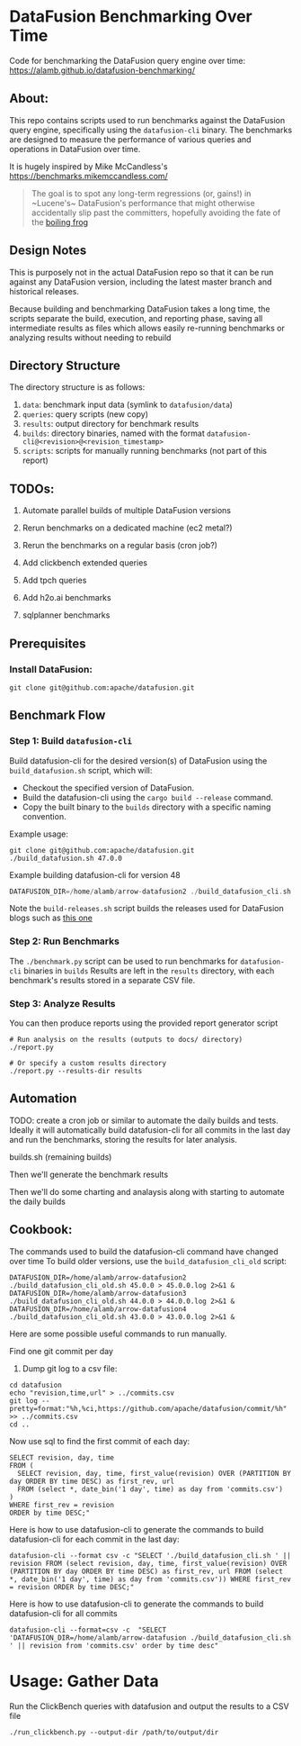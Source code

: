 # DataFusion Benchmarking Over Time

Code for benchmarking the DataFusion query engine over time: https://alamb.github.io/datafusion-benchmarking/

## About:

This repo contains scripts used to run benchmarks against the DataFusion query
engine, specifically using the `datafusion-cli` binary. The benchmarks are
designed to measure the performance of various queries and operations in
DataFusion over time.

It is hugely inspired by Mike McCandless's https://benchmarks.mikemccandless.com/

> The goal is to spot any long-term regressions (or, gains!) in ~Lucene's~ DataFusion's performance that might otherwise accidentally slip past the committers, hopefully avoiding the fate of the [boiling frog](https://en.wikipedia.org/wiki/Boiling_frog)

## Design Notes

This is purposely not in the actual DataFusion repo so that it can be run
against any DataFusion version, including the latest master branch and
historical releases.

Because building and benchmarking DataFusion takes a long time, the scripts
separate the build, execution, and reporting phase, saving all intermediate
results as files which allows easily re-running benchmarks or analyzing results
without needing to rebuild


## Directory Structure
The directory structure is as follows:

1. `data`: benchmark input data (symlink to `datafusion/data`)
2. `queries`: query scripts (new copy)
3. `results`: output directory for benchmark results
4. `builds`: directory binaries, named with the format `datafusion-cli@<revision>@<revision_timestamp>`
4. `scripts`: scripts for manually running benchmarks (not part of this report)


## TODOs:
1. Automate parallel builds of multiple DataFusion versions
2. Rerun benchmarks on a dedicated machine (ec2 metal?)
3. Rerun the benchmarks on a regular basis (cron job?)


1. Add clickbench extended queries
2. Add tpch queries
3. Add h2o.ai benchmarks
4. sqlplanner benchmarks

## Prerequisites

### Install DataFusion:

```shell
git clone git@github.com:apache/datafusion.git
```

## Benchmark Flow

### Step 1: Build `datafusion-cli`

Build datafusion-cli for the desired version(s) of DataFusion using the `build_datafusion.sh` script, which will:
   - Checkout the specified version of DataFusion.
   - Build the datafusion-cli using the `cargo build --release` command.
   - Copy the built binary to the `builds` directory with a specific naming convention.

   Example usage:
   ```shell
   git clone git@github.com:apache/datafusion.git
   ./build_datafusion.sh 47.0.0
   ```

   Example building datafusion-cli for version 48
   ```rust
   DATAFUSION_DIR=/home/alamb/arrow-datafusion2 ./build_datafusion_cli.sh 48.0.0
   ```

Note the `build-releases.sh` script builds the releases used for DataFusion blogs
such as [this one](https://datafusion.apache.org/blog/2025/07/28/datafusion-49.0.0/)

### Step 2: Run Benchmarks

The  `./benchmark.py` script can be used to run benchmarks for `datafusion-cli` binaries in `builds`
Results are left in the `results` directory, with each benchmark's results stored in a separate CSV file.

### Step 3: Analyze Results

You can then produce reports using the provided report generator script

```shell
# Run analysis on the results (outputs to docs/ directory)
./report.py

# Or specify a custom results directory
./report.py --results-dir results
```

## Automation

TODO: create a cron job or similar to automate the daily builds and tests.
Ideally it will automatically build datafusion-cli for all commits in the last day
and run the benchmarks, storing the results for later analysis.

builds.sh (remaining builds)

Then we'll generate the benchmark results

Then we'll do some charting and analaysis along with starting to automate the daily builds






## Cookbook:

The commands used to build the datafusion-cli command have changed over time
To build older versions, use the `build_datafusion_cli_old` script:

```
DATAFUSION_DIR=/home/alamb/arrow-datafusion2 ./build_datafusion_cli_old.sh 45.0.0 > 45.0.0.log 2>&1 &
DATAFUSION_DIR=/home/alamb/arrow-datafusion3 ./build_datafusion_cli_old.sh 44.0.0 > 44.0.0.log 2>&1 &
DATAFUSION_DIR=/home/alamb/arrow-datafusion4 ./build_datafusion_cli_old.sh 43.0.0 > 43.0.0.log 2>&1 &
```

Here are some possible useful commands to run manually.

Find one git commit per day

1. Dump git log to a csv file:
```shell
cd datafusion
echo "revision,time,url" > ../commits.csv
git log --pretty=format:"%h,%ci,https://github.com/apache/datafusion/commit/%h" >> ../commits.csv
cd ..
```
Now use sql to find the first commit of each day:
```
SELECT revision, day, time
FROM (
  SELECT revision, day, time, first_value(revision) OVER (PARTITION BY day ORDER BY time DESC) as first_rev, url
  FROM (select *, date_bin('1 day', time) as day from 'commits.csv')
)
WHERE first_rev = revision
ORDER by time DESC;"
```

Here is how to use datafusion-cli to generate the commands to build datafusion-cli for each commit in the last day:

```shell
datafusion-cli --format csv -c "SELECT './build_datafusion_cli.sh ' || revision FROM (select revision, day, time, first_value(revision) OVER (PARTITION BY day ORDER BY time DESC) as first_rev, url FROM (select *, date_bin('1 day', time) as day from 'commits.csv')) WHERE first_rev = revision ORDER by time DESC;"
```

Here is how to use datafusion-cli to generate the commands to build datafusion-cli for all commits

```shell
datafusion-cli --format=csv -c  "SELECT 'DATAFUSION_DIR=/home/alamb/arrow-datafusion ./build_datafusion_cli.sh ' || revision from 'commits.csv' order by time desc"
```





# Usage: Gather Data

Run the ClickBench queries with datafusion and output the results to a CSV file
```shell
./run_clickbench.py --output-dir /path/to/output/dir
```

